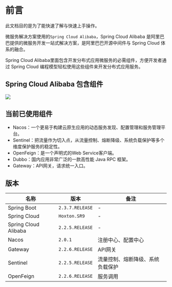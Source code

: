 # 前言

此文档目的是为了能快速了解与快速上手操作。

微服务解决方案使用的`Spring Cloud Alibaba`，Spring Cloud Alibaba 是阿里巴巴提供的微服务开发一站式解决方案，是阿里巴巴开源中间件与 Spring Cloud 体系的融合。

Spring Cloud Alibaba里面包含开发分布式应用微服务的必需组件，方便开发者通过 Spring Cloud 编程模型轻松使用这些组件来开发分布式应用服务。

## Spring Cloud Alibaba 包含组件

![](https://pic4.zhimg.com/80/v2-46c0b9e0d41c441d222390c79a4cd53b\_720w.jpg)

## 当前已使用组件

* Nacos：一个更易于构建云原生应用的动态服务发现、配置管理和服务管理平台。
* Sentinel：把流量作为切入点，从流量控制、熔断降级、系统负载保护等多个维度保护服务的稳定性。
* OpenFeign：是一个声明式的Web Service客户端。
* Dubbo：国内应用非常广泛的一款高性能 Java RPC 框架。
* Gateway：API网关，请求统一入口。

## 版本

| 名称                   | 版本              | 备注               |
| -------------------- | --------------- | ---------------- |
| Spring Boot          | `2.3.7.RELEASE` | -                |
| Spring Cloud         | `Hoxton.SR9`    | -                |
| Spring Cloud Alibaba | `2.2.5.RELEASE` | -                |
| Nacos                | `2.0.1`         | 注册中心、配置中心        |
| Gateway              | `2.2.6.RELEASE` | API网关            |
| Sentinel             | `2.2.5.RELEASE` | 流量控制、熔断降级、系统负载保护 |
| OpenFeign            | `2.2.6.RELEASE` | 服务调用             |
